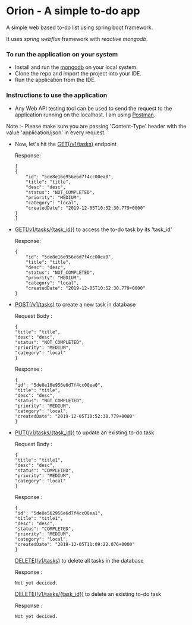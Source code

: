 # Orion - A simple to-do app
A simple web based to-do list using spring boot framework.

It uses _spring webflux_ framework with _reactive mongodb_.

### To run the application on your system

- Install and run the [mongodb](https://docs.mongodb.com/v3.2/tutorial/install-mongodb-on-windows/) on your local system.
- Clone the repo and import the project into your IDE.
- Run the application from the IDE.

### Instructions to use the application

- Any Web API testing tool can be used to send the request to the application running on the localhost. I am using [Postman](https://www.getpostman.com).

Note :- Please make sure you are passing 'Content-Type' header with the value 'application/json' in every request.

- Now, let's hit the [GET(/v1/tasks)](http://localhost:8080/v1/tasks) endpoint
    
    Response: 
    ```
    [
    {
        "id": "5de8e16e956e6d7f4cc00ea0",
        "title": "title",
        "desc": "desc",
        "status": "NOT_COMPLETED",
        "priority": "MEDIUM",
        "category": "local",
        "createdDate": "2019-12-05T10:52:30.779+0000"
    }
    ]
    ```
- [GET(/v1/tasks/{task_id})](http://localhost:8080/v1/tasks/5de8e16e956e6d7f4cc00ea0) to access the to-do task by its 'task_id'
    
    Response:
    ```
    {
        "id": "5de8e16e956e6d7f4cc00ea0",
        "title": "title",
        "desc": "desc",
        "status": "NOT_COMPLETED",
        "priority": "MEDIUM",
        "category": "local",
        "createdDate": "2019-12-05T10:52:30.779+0000"
    }
    ```
- [POST(/v1/tasks)](http://localhost:8080/v1/tasks) to create a new task in database 
   
    Request Body :
    ```
    {
   "title": "title",
    "desc": "desc",
    "status": "NOT_COMPLETED",
    "priority": "MEDIUM",
    "category": "local"
    }
    ```
    Response :
    ```
    {
    "id": "5de8e16e956e6d7f4cc00ea0",
    "title": "title",
    "desc": "desc",
    "status": "NOT_COMPLETED",
    "priority": "MEDIUM",
    "category": "local",
    "createdDate": "2019-12-05T10:52:30.779+0000"
    }
    ```
- [PUT(/v1/tasks/{task_id})](http://localhost:8080/v1/tasks/5de8e16e956e6d7f4cc00ea0) to update an existing to-do task
    
    Request Body :
    ```
    {
   "title": "title1",
    "desc": "desc",
    "status": "COMPLETED",
    "priority": "MEDIUM",
    "category": "local"
    }
    ```
    Response :
    ```
    {
    "id": "5de8e562956e6d7f4cc00ea1",
    "title": "title1",
    "desc": "desc",
    "status": "COMPLETED",
    "priority": "MEDIUM",
    "category": "local",
    "createdDate": "2019-12-05T11:09:22.076+0000"
    }
    ```
    
  [DELETE(/v1/tasks)](http://localhost:8080/v1/tasks) to delete all tasks in the database
    
    Response :
    ```
    Not yet decided.
    ```  

  [DELETE(/v1/tasks/{task_id})](http://localhost:8080/v1/tasks/5b8581c6f88af61440027373) to delete an existing to-do task
    
    Response :
    ```
    Not yet decided.
    ```  
